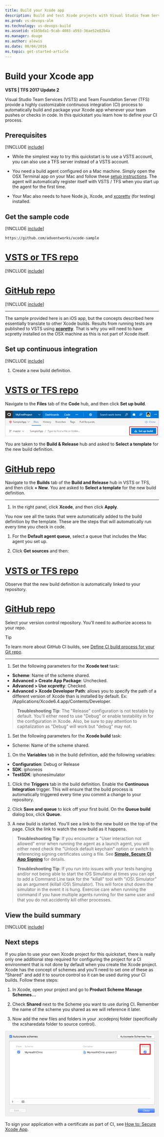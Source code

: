 ```yaml
---
title: Build your Xcode app
description: Build and test Xcode projects with Visual Studio Team Services or Team Foundation Server
ms.prod: vs-devops-alm
ms.technology: vs-devops-build
ms.assetid: e1b5bda1-9cab-4083-a593-36ae52e82b4a
ms.manager: douge
ms.author: alewis
ms.date: 08/04/2016
ms.topic: get-started-article
---
```


# Build your Xcode app

**VSTS | TFS 2017 Update 2**

Visual Studio Team Services (VSTS) and Team Foundation Server (TFS) provide a highly customizable continuous integration (CI) process to automatically build and package your Xcode app whenever your team pushes or checks in code. In this quickstart you learn how to define your CI process.

## Prerequisites

[!INCLUDE [include](../../_shared/ci-cd-prerequisites-vsts.md)]

* While the simplest way to try this quickstart is to use a VSTS account, you can also use a TFS server instead of a VSTS account.

* You need a build agent configured on a Mac machine. Simply open the OSX Terminal app on your Mac and follow these [setup instructions](../../actions/agents/v2-osx.md). The agent will automatically register itself with VSTS / TFS when you start up the agent for the first time.

* Your Mac also needs to have Node.js, Xcode, and [xcpretty](https://github.com/supermarin/xcpretty) (for testing) installed.

## Get the sample code

[!INCLUDE [include](../_shared/get-sample-code-intro.md)]

```
https://github.com/adventworks/xcode-sample
```

# [VSTS or TFS repo](#tab/vsts)

[!INCLUDE [include](../_shared/get-sample-code-vsts-tfs-2017-update-2.md)]

# [GitHub repo](#tab/github)

[!INCLUDE [include](../_shared/get-sample-code-github.md)]

---

The sample provided here is an iOS app, but the concepts described here essentially translate to other Xcode builds. Results from running tests are published to VSTS using **[xcpretty](https://github.com/supermarin/xcpretty)**. That is why you will need to have xcpretty installed on the OSX machine as this is not part of Xcode itself.

## Set up continuous integration

[!INCLUDE [include](../../_shared/ci-quickstart-intro.md)]

1. Create a new build definition.

 # [VSTS or TFS repo](#tab/vsts)

 Navigate to the **Files** tab of the **Code** hub, and then click **Set up build**.

 ![Screenshot showing button to set up build for a repository](../_shared/_img/set-up-first-build-from-code-hub.png)

 You are taken to the **Build & Release** hub and asked to **Select a template** for the new build definition.

 # [GitHub repo](#tab/github)

 Navigate to the **Builds** tab of the **Build and Release** hub in VSTS or TFS, and then click **+ New**. You are asked to **Select a template** for the new build definition.

 ---

1. In the right panel, click **Xcode**, and then click **Apply**.

 You now see all the tasks that were automatically added to the build definition by the template. These are the steps that will automatically run every time you check in code.

1. For the **Default agent queue**, select a queue that includes the Mac agent you set up.

1. Click **Get sources** and then:

 # [VSTS or TFS repo](#tab/vsts)

 Observe that the new build definition is automatically linked to your repository.

 # [GitHub repo](#tab/github)

 Select your version control repository. You'll need to authorize access to your repo.

 > [!TIP]
 > To learn more about GitHub CI builds, see [Define CI build process for your Git repo](../../actions/ci-build-git.md).

 ---

1. Set the following parameters for the **Xcode test** task:

  * **Scheme**: Name of the scheme shared.
  * **Advanced &gt; Create App Package**: Unchecked.
  * **Advanced &gt; Use xcpretty**: Checked.
  * **Advanced &gt; Xcode Developer Path**: allows you to specify the path of a different version of Xcode than is installed by default. Ex: /Applications/Xcode6.4.app/Contents/Developer.

  > **Troubleshooting Tip**: The "Release" configuration is not testable by default. You'll either need to use "Debug" or enable testability in for the configuration in Xcode. Also, be sure to pay attention to capitalization as "Debug" will work but "debug" may not.

1. Set the following parameters for the **Xcode build** task:

 * Scheme: Name of the scheme shared.

1. On the **Variables** tab in the build definition, add the following variables:

 * **Configuration**: Debug or Release
 * **SDK**: iphoneos
 * **TestSDK**: iphonesimulator

1. Click the **Triggers** tab in the build definition. Enable the **Continuous Integration** trigger. This will ensure that the build process is automatically triggered every time you commit a change to your repository.

1. Click **Save and queue** to kick off your first build. On the **Queue build** dialog box, click **Queue**.

1. A new build is started. You'll see a link to the new build on the top of the page. Click the link to watch the new build as it happens.

 > **Troubleshooting Tip**: If you encounter a "User interaction not allowed" error when running the agent as a launch agent, you will either need check the "Unlock default keychain" option or switch to referencing signing certificates using a file. See **[Simple, Secure CI App Signing](secure-certs.md)** for details.

 > **Troubleshooting Tip**: If you run into issues with your tests hanging and/or not being able to start the iOS Simulator at times you can opt to add a Command Line task for the "killall" tool with "iOS\ Simulator" as an argument (killall iOS\ Simulator). This will force shut down the simulator in the event it is hung. Exercise care when running the command if you have multiple agents running for the same user and that you do not accidently kill other processes.   


## View the build summary

[!INCLUDE [include](../_shared/view-build-summary.md)]

## Next steps

If you plan to use your own Xcode project for this quickstart, there is really only one additional step required for configuring the project for a CI environment that is not done by default when you create the Xcode project. Xcode has the concept of schemes and you'll need to set one of these as "Shared" and add it to source control so it can be used during your CI builds.  Follow these steps:

1. In Xcode, open your project and go to **Product Scheme Manage Schemes...**

2. Check **Shared** next to the Scheme you want to use during CI. Remember the name of the scheme you shared as we will reference it later.

3. Now add the new files and folders in your .xcodeproj folder (specifically the xcsharedata folder to source control).

 ![Shared Scheme](_img/xcode-ios/xcode-1.png)

To sign your application with a certificate as part of CI, see [How to: Secure Xcode App](secure-certs.md).
